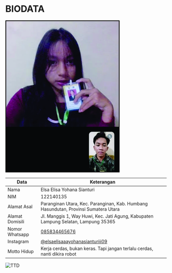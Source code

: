 # BIODATA

![Foto](135_foto.jpg)

| Data            | Keterangan |
| --------------- | ------------- |
| Nama            | Elsa Elisa Yohana Sianturi |
| NIM             | 122140135 |
| Alamat Asal     | Paranginan Utara, Kec. Paranginan, Kab. Humbang Hasundutan, Provinsi Sumatera Utara |
| Alamat Domisili | Jl. Manggis 1, Way Huwi, Kec. Jati Agung, Kabupaten Lampung Selatan, Lampung 35365 |
| Nomor Whatsapp  | [085834465676](https://wa.me/+6285834465676) |
| Instagram       | [@elsaelisaaayohanasianturiii09](https://instagram.com/elsaelisaaayohanasianturiii09) |
| Motto Hidup     | Kerja cerdas, bukan keras. Tapi jangan terlalu cerdas, nanti dikira robot |

![TTD](135_ttd.jpg)
